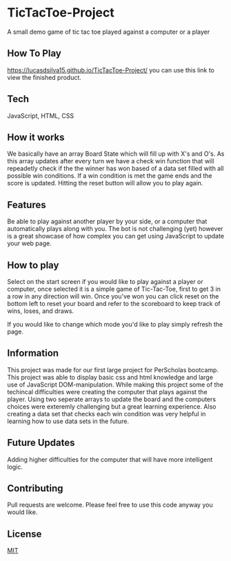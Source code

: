 # TicTacToe-Project

A small demo game of tic tac toe played against a computer or a player

## How To Play

https://lucasdsilva15.github.io/TicTacToe-Project/ you can use this link to view the finished product.

## Tech 

JavaScript, HTML, CSS

## How it works

We basically have an array Board State which will fill up with X's and O's. As this array updates after every turn we have a check win function that will repeadetly check if the the winner has won based of a data set filled with all possible win conditions. If a win condition is met the game ends and the score is updated. Hitting the reset button will allow you to play again.

## Features
Be able to play against another player by your side, or a computer that automatically plays along with you. The bot is not challenging (yet) however is a great showcase
of how complex you can get using JavaScript to update your web page.

## How to play
Select on the start screen if you would like to play against a player or computer, once selected it is a simple game of Tic-Tac-Toe, first to get 3 in a row in any
direction will win. Once you've won you can click reset on the bottom left to reset your board and refer to the scoreboard to keep track of wins, loses, and draws.

If you would like to change which mode you'd like to play simply refresh the page.

## Information
This project was made for our first large project for PerScholas bootcamp. This project was able to display basic css and html knowledge and large use of JavaScript
DOM-manipulation. While making this project some of the techincal difficulties were creating the computer that plays against the player. Using two seperate arrays to
update the board and the computers choices were exteremly challenging but a great learning experience. Also creating a data set that checks each win condition
was very helpful in learning how to use data sets in the future. 

## Future Updates
Adding higher difficulties for the computer that will have more intelligent logic.

## Contributing
Pull requests are welcome. Please feel free to use this code anyway you would like.

## License
[MIT](https://choosealicense.com/licenses/mit/)

